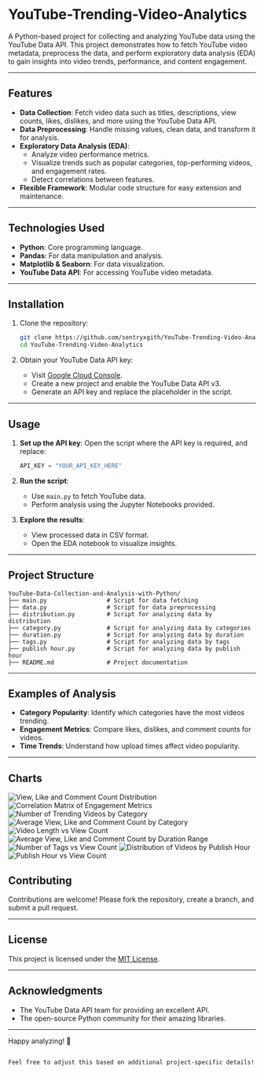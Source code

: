 # YouTube-Trending-Video-Analytics

A Python-based project for collecting and analyzing YouTube data using the YouTube Data API. This project demonstrates how to fetch YouTube video metadata, preprocess the data, and perform exploratory data analysis (EDA) to gain insights into video trends, performance, and content engagement.

---

## Features
- **Data Collection**: Fetch video data such as titles, descriptions, view counts, likes, dislikes, and more using the YouTube Data API.
- **Data Preprocessing**: Handle missing values, clean data, and transform it for analysis.
- **Exploratory Data Analysis (EDA)**:
  - Analyze video performance metrics.
  - Visualize trends such as popular categories, top-performing videos, and engagement rates.
  - Detect correlations between features.
- **Flexible Framework**: Modular code structure for easy extension and maintenance.

---

## Technologies Used
- **Python**: Core programming language.
- **Pandas**: For data manipulation and analysis.
- **Matplotlib & Seaborn**: For data visualization.
- **YouTube Data API**: For accessing YouTube video metadata.

---

## Installation

1. Clone the repository:
   ```bash
   git clone https://github.com/sentryxgith/YouTube-Trending-Video-Analytics.git
   cd YouTube-Trending-Video-Analytics
   ```

2. Obtain your YouTube Data API key:
   - Visit [Google Cloud Console](https://console.cloud.google.com/).
   - Create a new project and enable the YouTube Data API v3.
   - Generate an API key and replace the placeholder in the script.

---

## Usage

1. **Set up the API key**:
   Open the script where the API key is required, and replace:
   ```python
   API_KEY = "YOUR_API_KEY_HERE"
   ```

2. **Run the script**:
   - Use `main.py` to fetch YouTube data.
   - Perform analysis using the Jupyter Notebooks provided.

3. **Explore the results**:
   - View processed data in CSV format.
   - Open the EDA notebook to visualize insights.

---

## Project Structure

```
YouTube-Data-Collection-and-Analysis-with-Python/
├── main.py                 # Script for data fetching
├── data.py                 # Script for data preprocessing
├── distribution.py         # Script for analyzing data by distribution
├── category.py             # Script for analyzing data by categories
├── duration.py             # Script for analyzing data by duration
├── tags.py                 # Script for analyzing data by tags
├── publish hour.py         # Script for analyzing data by publish hour
├── README.md               # Project documentation
```

---

## Examples of Analysis

- **Category Popularity**: Identify which categories have the most videos trending.
- **Engagement Metrics**: Compare likes, dislikes, and comment counts for videos.
- **Time Trends**: Understand how upload times affect video popularity.

---
## Charts
![View, Like and Comment Count Distribution](https://github.com/user-attachments/assets/b762e8dc-0f14-4741-bc74-9ae3115dea7e)
![Correlation Matrix of Engagement Metrics](https://github.com/user-attachments/assets/02a549dd-59f0-4831-931e-7c1cc3863e1f)
![Number of Trending Videos by Category](https://github.com/user-attachments/assets/805e3b21-c877-4511-9d30-8e3c366195a0)
![Average View, Like and Comment Count by Category](https://github.com/user-attachments/assets/fc59cf4e-2f5f-412f-94d7-de2c53805394)
![Video Length vs View Count](https://github.com/user-attachments/assets/06b4f0ab-3d39-440a-9a92-a31e484ebe9d)
![Average View, Like and Comment Count by Duration Range](https://github.com/user-attachments/assets/b8a5f2f7-1fbc-46b6-8bf3-cdd760c350cf)
![Number of Tags vs View Count](https://github.com/user-attachments/assets/42b7e579-6ece-4df9-97fd-794c726130b7)
![Distribution of Videos by Publish Hour](https://github.com/user-attachments/assets/c686a67e-d0de-436f-9cd6-50b3684757a0)
![Publish Hour vs View Count](https://github.com/user-attachments/assets/6a92b764-59b0-43a3-a7d2-437f196f632d)

## Contributing

Contributions are welcome! Please fork the repository, create a branch, and submit a pull request.

---

## License

This project is licensed under the [MIT License](LICENSE).

---

## Acknowledgments

- The YouTube Data API team for providing an excellent API.
- The open-source Python community for their amazing libraries.

---

Happy analyzing! 🎉
```

Feel free to adjust this based on additional project-specific details!
